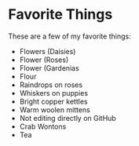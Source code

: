 # Favorite Things

These are a few of my favorite things:

- Flowers (Daisies)
- Flower (Roses)
- Flower (Gardenias
- Flour
- Raindrops on roses
- Whiskers on puppies
- Bright copper kettles
- Warm woolen mittens
- Not editing directly on GitHub
- Crab Wontons
- Tea
